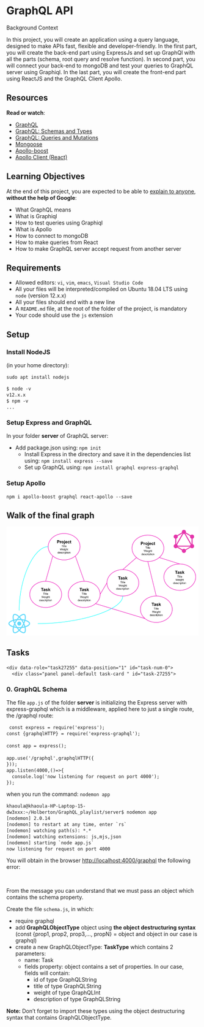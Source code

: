 # GraphQL API

Background Context

In this project, you will create an application using a query language, designed to make APIs fast, flexible and developer-friendly. In the first part, you will create the back-end part using ExpressJs and set up GraphQl with all the parts (schema, root query and resolve function). In second part, you will connect your back-end to mongoDB and test your queries to GraphQL server using Graphiql. In the last part, you will create the front-end part using ReactJS and the GraphQL Client Apollo.

<h2>Resources</h2>

<p><strong>Read or watch</strong>:</p>

<ul>
<li><a href="https://graphql.org/" title="GraphQL" target="_blank">GraphQL</a> </li>
<li><a href="https://graphql.org/learn/schema/" title="GraphQL: Schemas and Types" target="_blank">GraphQL: Schemas and Types</a></li>
<li><a href="https://graphql.org/learn/queries/" title="GraphQL: Queries and Mutations" target="_blank">GraphQL: Queries and Mutations</a> </li>
<li><a href="https://mongoosejs.com/docs/" title="Mongoose" target="_blank">Mongoose</a> </li>
<li><a href="https://www.npmjs.com/package/apollo-boost" title="Apollo-boost" target="_blank">Apollo-boost</a> </li>
<li><a href="https://www.apollographql.com/docs/react/" title="Apollo Client (React)" target="_blank">Apollo Client (React)</a></li>
</ul>

<h2>Learning Objectives</h2>

<p>At the end of this project, you are expected to be able to <a href="/rltoken/iDQXbhrFbLNwYHLI2brw1w" title="explain to anyone" target="_blank">explain to anyone</a>, <strong>without the help of Google</strong>:</p>

<ul>
<li>What GraphQL means</li>
<li>What is Graphiql</li>
<li>How to test queries using Graphiql</li>
<li>What is Apollo</li>
<li>How to connect to mongoDB</li>
<li>How to make queries from React</li>
<li>How to make GraphQL server accept request from another server</li>
</ul>

<h2>Requirements</h2>

<ul>
<li>Allowed editors: <code>vi</code>, <code>vim</code>, <code>emacs</code>, <code>Visual Studio Code</code></li>
<li>All your files will be interpreted/compiled on Ubuntu 18.04 LTS using <code>node</code> (version 12.x.x)</li>
<li>All your files should end with a new line</li>
<li>A <code>README.md</code> file, at the root of the folder of the project, is mandatory</li>
<li>Your code should use the <code>js</code> extension</li>
</ul>

<h2>Setup</h2>

<h3>Install NodeJS</h3>

<p>(in your home directory): </p>

<pre><code>sudo apt install nodejs 
</code></pre>

<pre><code>$ node -v
v12.x.x
$ npm -v
...
</code></pre>

<h3>Setup Express and GraphQL</h3>

<p>In your folder <strong>server</strong> of GraphQL server:</p>

<ul>
<li> Add package.json using:  <code>npm init</code>

<ul>
<li>Install Express in the directory and save it in the dependencies list using: <code>npm install express --save</code></li>
<li>Set up GraphQL using: <code>npm install graphql express-graphql</code></li>
</ul></li>
</ul>

<h3>Setup Apollo</h3>

<pre><code>npm i apollo-boost graphql react-apollo --save
</code></pre>

<h2>Walk of the final graph</h2>

![image](images/GraphQL.png)

  </div>
</div>

 <h2 class="gap">Tasks</h2>

    <div data-role="task27255" data-position="1" id="task-num-0">
      <div class="panel panel-default task-card " id="task-27255">

<span id="user_id" data-id="6138"></span>

  <div class="panel-heading panel-heading-actions">
    <h3 class="panel-title">
      0. GraphQL Schema
    </h3>
  </div>

  <div class="panel-body">
    <span id="user_id" data-id="6138"></span>

<!-- Progress vs Score -->

  <!-- Task Body -->
  <p>The file <code>app.js</code> of the folder <strong>server</strong> is initializing the Express server with express-graphql which is a middleware, applied here to just a single route, the /graphql route:</p>

<pre><code> const express = require(&#39;express&#39;);
const {graphqlHTTP} = require(&#39;express-graphql&#39;);

const app = express();

app.use(&#39;/graphql&#39;,graphqlHTTP({
}));
app.listen(4000,()=&gt;{
  console.log(&#39;now listening for request on port 4000&#39;);
});
</code></pre>

<p>when you run the command: <code>nodemon app</code></p>

<pre><code>khaoula@khaoula-HP-Laptop-15-dw3xxx:~/Holberton/GraphQL_playlist/server$ nodemon app
[nodemon] 2.0.14
[nodemon] to restart at any time, enter `rs`
[nodemon] watching path(s): *.*
[nodemon] watching extensions: js,mjs,json
[nodemon] starting `node app.js`
now listening for request on port 4000
</code></pre>

<p>You will obtain in the browser <a href="/rltoken/KohFJj0zeWT_A7T56rY-tQ" title="http://localhost:4000/graphql" target="_blank">http://localhost:4000/graphql</a> the following error:</p>

<p><img src="https://s3.eu-west-3.amazonaws.com/hbtn.intranet/uploads/medias/2022/1/de16a4b57a0a93d20c8a56f51bc7d48560700543.png?X-Amz-Algorithm=AWS4-HMAC-SHA256&X-Amz-Credential=AKIA4MYA5JM5DUTZGMZG%2F20240304%2Feu-west-3%2Fs3%2Faws4_request&X-Amz-Date=20240304T144714Z&X-Amz-Expires=86400&X-Amz-SignedHeaders=host&X-Amz-Signature=6ca95e6de5dac78ccfc8b2cd1ba9e696a16fa3d0c7cca16cc936a67b3a372cda" alt="" loading='lazy' style="" /></p>

<p>From the message you can understand that we must pass an object which contains the schema property.</p>

<p>Create the file <code>schema.js</code>, in which:</p>

<ul>
<li>require graphql</li>
<li>add <strong>GraphQLObjectType</strong> object using <strong>the object destructuring syntax</strong> (const {prop1, prop2, prop3,&hellip;, propN} = object and object in our case is graphql)</li>
<li>create a new GraphQLObjectType: <strong>TaskType</strong> which contains 2 parameters:

<ul>
<li> name: Task</li>
<li> fields property: object contains a set of properties. In our case, fields will contain:

<ul>
<li> id of type GraphQLString</li>
<li>title of type GraphQLString</li>
<li> weight of type GraphQLInt</li>
<li>description of type GraphQLString</li>
</ul></li>
</ul></li>
</ul>

<p><strong>Note:</strong>  Don&rsquo;t forget to import these types using the object destructuring syntax that contains GraphQLObjectType.</p>

  </div>
